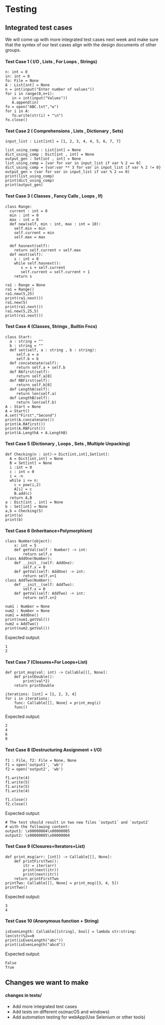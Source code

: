 Testing
===
##  Integrated test cases
We will come up with more integrated test cases next week and make sure that the syntex of our test cases align with the design documents of other groups.  
#### Test Case 1 ( I/O , Lists , For Loops , Strings)
```
n: int = 0
in: int = 0
fo: File = None
A : List[int] = None
n = int(input("Enter number of values"))
for i in range(0,n+1):
   in = int(input("Values"))
   A.append(in)
fo = open("ABC.txt","w")
for i in A:
   fo.write(str(i) + "\n")
fo.close()
```
#### Test Case 2 ( Comprehensions , Lists , Dictionary , Sets)
```
input_list : List[int] = [1, 2, 3, 4, 4, 5, 6, 7, 7]
  
list_using_comp : List[int] = None
dict_using_comp : Dict[int , int] = None
output_gen : Set[int , int] = None
list_using_comp = [var for var in input_list if var % 2 == 0]
dict_using_comp = {var:var ** 3 for var in input_list if var % 2 != 0}
output_gen = (var for var in input_list if var % 2 == 0)
print(list_using_comp)
print(dict_using_comp)
print(output_gen)
```

#### Test Case 3 ( Classes , Fancy Calls , Loops , If)
```
class Range:
  current : int = 0
  min : int = 0
  max : int = 0
  def new(self, min : int, max : int = 10):
    self.min = min
    self.current = min
    self.max = max
	
  def hasnext(self):
    return self.current < self.max
  def next(self):
    s : int = 0
	while self.hasnext():
	   s = s + self.current
       self.current = self.current + 1
    return s

ra1 : Range = None
ra1 = Range()
ra1.new(5,25)
print(ra1.next())
ra1.new(5)
print(ra1.next())
ra1.new(5,25,5)
print(ra1.next())
```

#### Test Case 4  (Classes, Strings , Builtin Fncs)
```
class Start:
  a : string = ""
  b : string = ""
  def set(self, a : string , b : string):
     self.a = a
	 self.b = b
  def concatenate(self):
     return self.a + self.b
  def RAfirst(self):
     return self.a[0]
  def RBFirst(self):
     return self.b[0]
  def LengthA(self):
     return len(self.a)
  def LengthB(self):
     return len(self.b)
A : Start = None
A = Start()
A.set("First","Second")
print(A.concatenate())
print(A.RAfirst())
print(A.RBFirst())
print(A.LengthA + A.LengthB)
```
#### Test Case 5 (Dictionary , Loops , Sets , Multiple Unpacking)
```
def Checking(n : int)-> Dict[int,int],Set[int]:
  A = Dict[int,int] = None
  B = Set[int] = None
  i :int = 0
  c : int = 0
  i = -n
  while i <= n:
    c = pow(i,2)
    A[i] = c
    B.add(c)
  return A,B
a : Dict[int , int] = None
b : Set[int] = None
a,b = Checking(5)
print(a)
print(b)
```
#### Test Case 6 (Inheritance+Polymorphism)
```
class Number(object):
    x: int = 5
    def getVal(self : Number) -> int:
        return self.x
class AddOne(Number):
    def __init__(self: AddOne):
        self.x = 0
    def getVal(self: AddOne) -> int:
        return self.x+1
class AddTwo(Number):
    def __init__(self: AddTwo):
        self.x = 0
    def getVal(self: AddTwo) -> int:
        return self.x+2

num1 : Number = None
num2 : Number = None
num1 = AddOne()
print(num1.getVal())
num2 = AddTwo()
print(num2.getVal())
```
Expected output:
```
1
2
```
#### Test Case 7 (Closures+For Loops+List)
```
def print_msg(val: int) -> Callable[[], None]:
    def printDouble():
        print(val*2)
    return printDouble

iterations: [int] = [1, 2, 3, 4]
for i in iterations:
    func: Callable[[], None] = print_msg(i)
    func()
```
Expected output:
```
2
4
6
8
```

#### Test Case 8 (Destructuring Assignment + I/O)
```
f1 : File, f2: File = None, None
f1 = open('output1', 'wb')
f2 = open('output2', 'wb')

f1.write(4)
f1.write(5)
f1.write(5)
f1.write(4)

f1.close()
f2.close()
```
Expected output:
```
# The test should result in two new files `output1` and `output2`
# with the following content:
output1: \x00000004\x00000005
output2: \x00000005\x00000004
```
#### Test Case 9 (Closures+Iterators+List)
```python=
def print_msg(arr: [int]) -> Callable[[], None]:
    def printFirstTwo():
        itr = iter(arr)
        print(next(itr))
        print(next(itr))
    return printFirstTwo
printTwo: Callable[[], None] = print_msg([3, 4, 5])
printTwo()
```
Expected output:
```
3
4
```
#### Test Case 10 (Anonymous function + String)
```
isEvenLength: Callable[[string], bool] = lambda str:string: len(str)%2==0 
print(isEvenLength("abc"))
print(isEvenLength("abcd"))

```
Expected output:
```
False
True
```

## Changes we want to make
#### changes in tests/
- Add more integrated test cases
- Add tests on different os(macOS and windows)
- Add automation testing for webApp(Use Selenium or other tools)